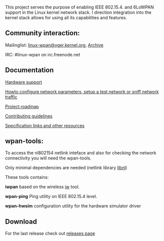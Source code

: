 This project serves the purpose of enabling IEEE 802.15.4. and 6LoWPAN support
in the Linux kernel network stack. I direction integration into the kernel stack
allows for using all its capabilities and features.

## Community interaction:
Mailinglist: [linux-wpan@vger.kernel.org](mailto:linux-wpan@vger.kernel.org), [Archive](http://www.spinics.net/lists/linux-wpan)

IRC: #linux-wpan on irc.freenode.net

## Documentation
[Hardware support](hardware)

[Howto configure network parameters, setup a test network or sniff network
traffic](howto)

[Project roadmap](roadmap)

[Contributing guidelines](contributing)

[Specification links and other resources](resources)

## wpan-tools:
To access the nl802154 netlink inteface and also for checking the network connectivity you will need the wpan-tools.

Only minimal dependencies are needed (netlink library [libnl](http://www.infradead.org/~tgr/libnl/))


These tools contains:

**iwpan** based on the wireless [iw](http://wireless.kernel.org/en/users/Documentation/iw) tool.

**wpan-ping** Ping utility on IEEE 802.15.4 level.

**wpan-hwsim** configuration utility for the hardware simulator driver

## Download

For the last release check out [releases page](https://github.com/linux-wpan/wpan-tools/releases)
